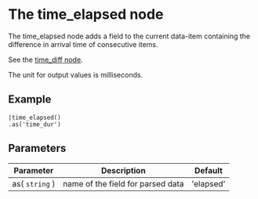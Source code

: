 The time_elapsed node
=====================

The time_elapsed node adds a field to the current data-item containing the difference in arrival time of consecutive items.

See the [time_diff node](./time_diff.md).
 
The unit for output values is milliseconds.

Example
-------

```dfs  
|time_elapsed()
.as('time_dur')

```   


Parameters
----------

Parameter     | Description | Default 
--------------|-------------|---------  
as( `string` ) | name of the field for parsed data|'elapsed'  